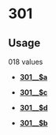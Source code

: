 # 301

## Usage

018 values

-   **[301\_\_$a](../../tags/301/301__a-1.md)**  

-   **[301\_\_$c](../../tags/301/301__c-2.md)**  

-   **[301\_\_$d](../../tags/301/301__d-3.md)**  

-   **[301\_\_$b](../../tags/301/301__b-4.md)**  


